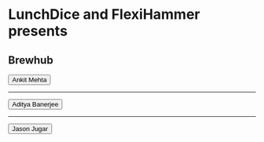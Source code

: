 # LunchDice and FlexiHammer presents
## Brewhub
<html>
<body>
<p id="demo"></p>
<script> document.getElementById("demo").innerHTML = "Hello! Welcome to Sprint";</script>
<div><button onclick="myFunction1()">Ankit Mehta</button></div>
<script>
function myFunction1() {
    var x = document.createElement("INPUT");
    x.setAttribute("type", "password");
    x.setAttribute("value", "pswtext");
    document.body.appendChild(x);
    }
</script>
<hr>
<div><button onclick="myFunction2()">Aditya Banerjee</button></div>
<script>
function myFunction2() {
    var y = document.createElement("INPUT");
    y.setAttribute("type", "password");
    y.setAttribute("value", "pswtext");
    document.body.appendChild(y);
    }
</script>
<hr>
<div><button onclick="myFunction3()">Jason Jugar</button></div>
<script>
function myFunction3() {
    var z = document.createElement("INPUT");
    z.setAttribute("type", "password");
    z.setAttribute("value", "pswtext");
    document.body.appendChild(z);
    }
</script>
</body>
</html>
